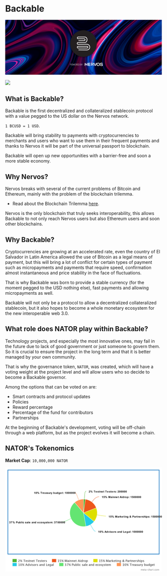 # Backable

<p align="center"><img src="./assets/readme-header.png" alt="Verge Source Code"></p>
<p>
  <img src="https://img.shields.io/badge/license-MIT-blue.svg">
</p>


## What is Backable?
Backable is the first decentralized and collateralized stablecoin protocol with a value pegged to the US dollar on the Nervos network.

`1 BCUSD = 1 USD`.

Backable will bring stability to payments with cryptocurrencies to merchants and users who want to use them in their frequent payments and thanks to Nervos it will be part of the universal passport to blockchain.


Backable will open up new opportunities with a barrier-free and soon a more stable economy.

## Why Nervos?
Nervos breaks with several of the current problems of Bitcoin and Ethereum, mainly with the problem of the blockchain trilemma.

- Read about the Blockchain Trilemma [here](https://coinmarketcap.com/alexandria/glossary/blockchain-trilemma).

Nervos is the only blockchain that truly seeks interoperability, this allows Backable to not only reach Nervos users but also Ethereum users and soon other blockchains.

## Why Backable?

Cryptocurrencies are growing at an accelerated rate, even the country of El Salvador in Latin America allowed the use of Bitcoin as a legal means of payment, but this will bring a lot of conflict for certain types of payment such as micropayments and payments that require speed, confirmation almost instantaneous and price stability in the face of fluctuations.

That is why Backable was born to provide a stable currency (for the moment pegged to the USD nothing else), fast payments and allowing micropayments as well.

Backable will not only be a protocol to allow a decentralized collateralized stablecoin, but it also hopes to become a whole monetary ecosystem for the new interoperable web 3.0.

## What role does NATOR play within Backable?

Technology projects, and especially the most innovative ones, may fail in the future due to lack of good government or just someone to govern them. So it is crucial to ensure the project in the long term and that it is better managed by your own community.

That is why the governance token, `NATOR`, was created, which will have a voting weight at the project level and will allow users who so decide to become a Backable governor.

Among the options that can be voted on are:

- Smart contracts and protocol updates
- Policies
- Reward percentage
- Percentage of the fund for contributors
- Partnerships

At the beginning of Backable's development, voting will be off-chain through a web platform, but as the project evolves it will become a chain.

## NATOR's Tokenomics

**Market Cap**: `10,000,000 NATOR`

![nator-tokenomics](./assets/meta-chart.png)
